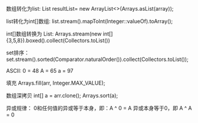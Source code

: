 数组转化为list:
List<String> resultList= new ArrayList<>(Arrays.asList(array));

list转化为int[]数组:
list.stream().mapToInt(Integer::valueOf).toArray();

int[]数组转换为 List:
Arrays.stream(new int[]{3,5,8}).boxed().collect(Collectors.toList())

set排序：
set.stream().sorted(Comparator.naturalOrder()).collect(Collectors.toList());

ASCII:
0 = 48
A = 65
a = 97

填充
Arrays.fill(arr, Integer.MAX_VALUE);

数组深拷贝
int[] a = arr.clone();
Arrays.sort(a);

异或规律：
0和任何值的异或等于本身，即：A ^ 0 = A
异或本身等于0，即 A ^ A = 0